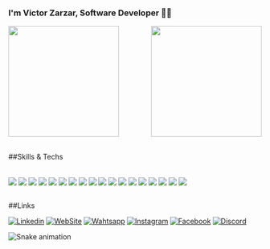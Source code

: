 ### I'm Victor Zarzar, Software Developer 🖖🏻

<div>
  
  <img  height="220em" src="https://github-readme-stats.vercel.app/api?username=Victor-Zarzar&show_icons=true&theme=great-gatsby&include_all_commits=true&count_private=true"/>
  <img align="right" height="220em" src="https://github-readme-stats.vercel.app/api/top-langs/?username=Victor-Zarzar&layout=compact&langs_count=16&theme=great-gatsby"/>
</div>
<br>

##Skills & Techs
    
  <div style="display: inline_block"></br>
  <img align="center" alt"linux src="https://img.shields.io/badge/Linux-FCC624?style=for-the-badge&logo=linux&logoColor=black" />
  <img align="center" alt"macos src="https://img.shields.io/badge/mac%20os-000000?style=for-the-badge&logo=apple&logoColor=white" />
  <img align="center" alt"xcode src="https://img.shields.io/badge/Xcode-007ACC?style=for-the-badge&logo=Xcode&logoColor=white" />
  <img align="center" alt"vs code src="https://img.shields.io/badge/Visual_Studio_Code-0078D4?style=for-the-badge&logo=visual%20studio%20code&logoColor=white" />
  <img align="center" alt"ios src="https://img.shields.io/badge/iOS-000000?style=for-the-badge&logo=ios&logoColor=white" />
  <img align="center" alt"swift src="https://img.shields.io/badge/Swift-FA7343?style=for-the-badge&logo=swift&logoColor=white" />
  <img align="center" alt"nodejs src="https://img.shields.io/badge/Node.js-43853D?style=for-the-badge&logo=node.js&logoColor=white" />
  <img align="center" alt"html5 src="https://img.shields.io/badge/HTML5-E34F26?style=for-the-badge&logo=html5&logoColor=white" />
  <img align="center" alt"css src="https://img.shields.io/badge/CSS3-1572B6?style=for-the-badge&logo=css3&logoColor=white" />
  <img align="center" alt"tailwindcss src="https://img.shields.io/badge/Tailwind_CSS-38B2AC?style=for-the-badge&logo=tailwind-css&logoColor=white" />
  <img align="center" alt"js src="https://img.shields.io/badge/JavaScript-F7DF1E?style=for-the-badge&logo=javascript&logoColor=black" />
  <img align="center" alt"react src="https://img.shields.io/badge/React-20232A?style=for-the-badge&logo=react&logoColor=61DAFB" />
  <img align="center" alt"typescript src="https://img.shields.io/badge/TypeScript-007ACC?style=for-the-badge&logo=typescript&logoColor=white" />
  <img align="center" alt"vercel src="https://img.shields.io/badge/Vercel-000000?style=for-the-badge&logo=vercel&logoColor=white" />
  <img align="center" alt"flutter src="https://img.shields.io/badge/Flutter-02569B?style=for-the-badge&logo=flutter&logoColor=white" />
  <img align="center" alt"dart src="https://img.shields.io/badge/Dart-0175C2?style=for-the-badge&logo=dart&logoColor=white" />
  <img align="center" alt"git src="https://img.shields.io/badge/GIT-E44C30?style=for-the-badge&logo=git&logoColor=white" />
  <img align="center" alt"git lab src="https://img.shields.io/badge/GitLab-330F63?style=for-the-badge&logo=gitlab&logoColor=white" />
 
  
  </div>
  <br>
  
##Links
  
[![Linkedin](https://img.shields.io/badge/LinkedIn-0077B5?style=for-the-badge&logo=linkedin&logoColor=white)](https://www.linkedin.com/in/victorzarzar/)
[![WebSite](https://img.shields.io/badge/website-000000?style=for-the-badge&logo=About.me&logoColor=white)](https://victorzarzar.com.br)
[![Wahtsapp](https://img.shields.io/badge/WhatsApp-25D366?style=for-the-badge&logo=whatsapp&logoColor=white)](https://api.whatsapp.com/send?phone=5551998660483)
[![Instagram](https://img.shields.io/badge/Instagram-E4405F?style=for-the-badge&logo=instagram&logoColor=white)](https://instagram.com/victorzarzar7)
[![Facebook](https://img.shields.io/badge/Facebook-1877F2?style=for-the-badge&logo=facebook&logoColor=white)](https://www.facebook.com/victorzarzar58/)
[![Discord](https://img.shields.io/badge/Discord-7289DA?style=for-the-badge&logo=discord&logoColor=white/)](https://discord.gg/PKY3pKyK)
   
![Snake animation](https://github.com/LuigiGF/LuigiGF/blob/output/github-contribution-grid-snake.svg)
